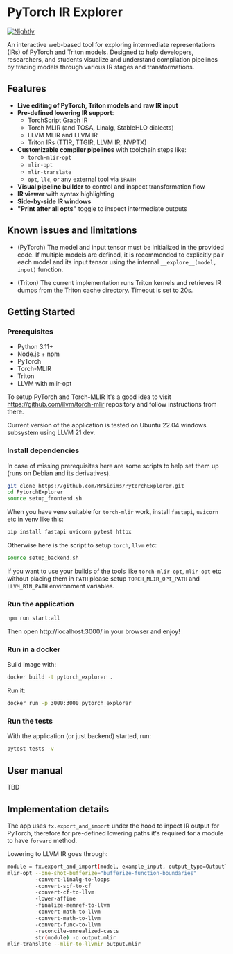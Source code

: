 # PyTorch IR Explorer

[![Nightly](https://github.com/MrSidims/PytorchExplorer/actions/workflows/ci.yml/badge.svg?branch=main)](https://github.com/MrSidims/PytorchExplorer/actions?query=workflow%3ACI+event%3Aschedule)

An interactive web-based tool for exploring intermediate representations (IRs) of PyTorch and Triton models.
Designed to help developers, researchers, and students visualize and understand compilation pipelines by
tracing models through various IR stages and transformations.

## Features

- **Live editing of PyTorch, Triton models and raw IR input**
- **Pre-defined lowering IR support**:
  - TorchScript Graph IR
  - Torch MLIR (and TOSA, Linalg, StableHLO dialects)
  - LLVM MLIR and LLVM IR
  - Triton IRs (TTIR, TTGIR, LLVM IR, NVPTX)
- **Customizable compiler pipelines** with toolchain steps like:
  - `torch-mlir-opt`
  - `mlir-opt`
  - `mlir-translate`
  - `opt`, `llc`, or any external tool via `$PATH`
- **Visual pipeline builder** to control and inspect transformation flow
- **IR viewer** with syntax highlighting
- **Side-by-side IR windows**
- **"Print after all opts"** toggle to inspect intermediate outputs

## Known issues and limitations

- (PyTorch) The model and input tensor must be initialized in the provided code. If multiple models are defined, it is recommended to explicitly pair each model and its input tensor using the internal `__explore__(model, input)` function.

- (Triton) The current implementation runs Triton kernels and retrieves IR dumps from the Triton cache directory. Timeout is set to 20s.

## Getting Started

### Prerequisites

- Python 3.11+
- Node.js + npm
- PyTorch
- Torch-MLIR
- Triton
- LLVM with mlir-opt

To setup PyTorch and Torch-MLIR it's a good idea to visit https://github.com/llvm/torch-mlir repository and follow instructions from there.

Current version of the application is tested on Ubuntu 22.04 windows subsystem using LLVM 21 dev.

### Install dependencies

In case of missing prerequisites here are some scripts to help set them up (runs on Debian and its derivatives).

```bash
git clone https://github.com/MrSidims/PytorchExplorer.git
cd PytorchExplorer
source setup_frontend.sh
```

When you have venv suitable for `torch-mlir` work, install `fastapi`, `uvicorn` etc in venv like this:

```bash
pip install fastapi uvicorn pytest httpx
```

Otherwise here is the script to setup `torch`, `llvm` etc:


```bash
source setup_backend.sh
```

If you want to use your builds of the tools like `torch-mlir-opt`, `mlir-opt` etc without placing them in `PATH` please setup `TORCH_MLIR_OPT_PATH` and `LLVM_BIN_PATH` environment variables.

### Run the application

```bash
npm run start:all
```

Then open http://localhost:3000/ in your browser and enjoy!

### Run in a docker

Build image with:

```bash
docker build -t pytorch_explorer .
```

Run it:
```bash
docker run -p 3000:3000 pytorch_explorer
```

### Run the tests

With the application (or just backend) started, run:

```bash
pytest tests -v
```

## User manual

TBD

## Implementation details

The app uses `fx.export_and_import` under the hood to inpect IR output for PyTorch, therefore for pre-defined lowering paths it's required for a module to have `forward` method.

Lowering to LLVM IR goes through:

```bash
module = fx.export_and_import(model, example_input, output_type=OutputType.LINALG_ON_TENSORS)
mlir-opt --one-shot-bufferize="bufferize-function-boundaries"
         -convert-linalg-to-loops
         -convert-scf-to-cf
         -convert-cf-to-llvm
         -lower-affine
         -finalize-memref-to-llvm
         -convert-math-to-llvm
         -convert-math-to-llvm
         -convert-func-to-llvm
         -reconcile-unrealized-casts
         str(module) -o output.mlir
mlir-translate --mlir-to-llvmir output.mlir


